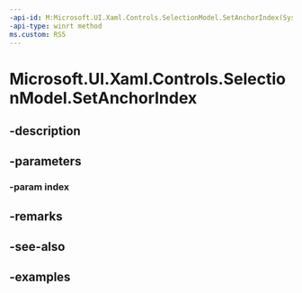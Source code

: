 ```yaml
---
-api-id: M:Microsoft.UI.Xaml.Controls.SelectionModel.SetAnchorIndex(System.Int32)
-api-type: winrt method
ms.custom: RS5
---
```


<!-- Method syntax.
public void SelectionModel.SetAnchorIndex(Int32 index)
-->

# Microsoft.UI.Xaml.Controls.SelectionModel.SetAnchorIndex

## -description

## -parameters
### -param index

## -remarks

## -see-also

## -examples


